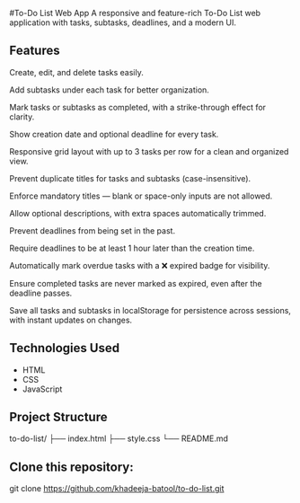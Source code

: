 #To-Do List Web App
A responsive and feature-rich To-Do List web application with tasks, subtasks, deadlines, and a modern UI.
## Features
Create, edit, and delete tasks easily.

Add subtasks under each task for better organization.

Mark tasks or subtasks as completed, with a strike-through effect for clarity.

Show creation date and optional deadline for every task.

Responsive grid layout with up to 3 tasks per row for a clean and organized view.

Prevent duplicate titles for tasks and subtasks (case-insensitive).

Enforce mandatory titles — blank or space-only inputs are not allowed.

Allow optional descriptions, with extra spaces automatically trimmed.

Prevent deadlines from being set in the past.

Require deadlines to be at least 1 hour later than the creation time.

Automatically mark overdue tasks with a ❌ expired badge for visibility.

Ensure completed tasks are never marked as expired, even after the deadline passes.

Save all tasks and subtasks in localStorage for persistence across sessions, with instant updates on changes.
## Technologies Used
- HTML
- CSS
- JavaScript 

##  Project Structure
to-do-list/
├── index.html
├── style.css
└── README.md

##  Clone this repository:
git clone https://github.com/khadeeja-batool/to-do-list.git
